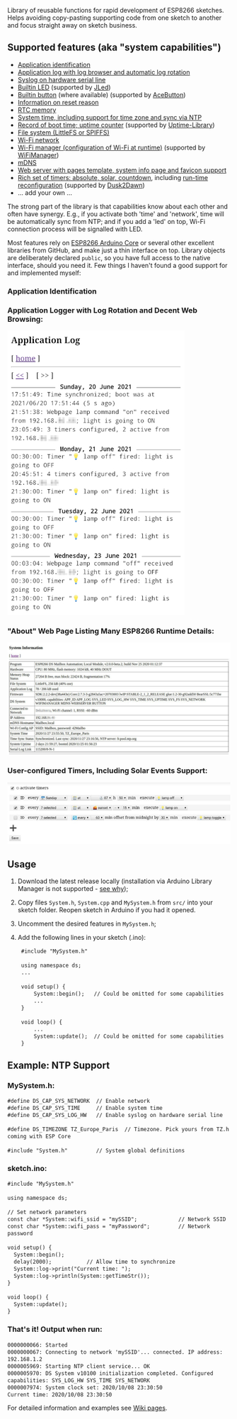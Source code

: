 Library of reusable functions for rapid development of ESP8266 sketches. Helps avoiding copy-pasting supporting code from one sketch to another and focus straight away on sketch business.

## Supported features (aka "system capabilities")

* [Application identification](https://github.com/denis-stepanov/esp-ds-system/wiki/DS_CAP_APP_ID)
* [Application log with log browser and automatic log rotation](https://github.com/denis-stepanov/esp-ds-system/wiki/DS_CAP_APP_LOG)
* [Syslog on hardware serial line](https://github.com/denis-stepanov/esp-ds-system/wiki/DS_CAP_SYS_LOG_HW)
* [Builtin LED](https://github.com/denis-stepanov/esp-ds-system/wiki/DS_CAP_SYS_LED) (supported by [JLed](https://github.com/jandelgado/jled))
* [Builtin button](https://github.com/denis-stepanov/esp-ds-system/wiki/DS_CAP_BUTTON) (where available) (supported by [AceButton](https://github.com/bxparks/AceButton))
* [Information on reset reason](https://github.com/denis-stepanov/esp-ds-system/wiki/DS_CAP_SYS_RESET)
* [RTC memory](https://github.com/denis-stepanov/esp-ds-system/wiki/DS_CAP_SYS_RTCMEM)
* [System time, including support for time zone and sync via NTP](https://github.com/denis-stepanov/esp-ds-system/wiki/DS_CAP_SYS_TIME)
* [Record of boot time; uptime counter](https://github.com/denis-stepanov/esp-ds-system/wiki/DS_CAP_SYS_UPTIME) (supported by [Uptime-Library](https://github.com/YiannisBourkelis/Uptime-Library))
* [File system (LittleFS or SPIFFS)](https://github.com/denis-stepanov/esp-ds-system/wiki/DS_CAP_SYS_FS)
* [Wi-Fi network](https://github.com/denis-stepanov/esp-ds-system/wiki/DS_CAP_SYS_NETWORK)
* [Wi-Fi manager (configuration of Wi-Fi at runtime)](https://github.com/denis-stepanov/esp-ds-system/wiki/DS_CAP_WIFIMANAGER) (supported by [WiFiManager](https://github.com/tzapu/WiFiManager))
* [mDNS](https://github.com/denis-stepanov/esp-ds-system/wiki/DS_CAP_MDNS)
* [Web server with pages template, system info page and favicon support](https://github.com/denis-stepanov/esp-ds-system/wiki/DS_CAP_WEBSERVER)
* [Rich set of timers: absolute, solar, countdown](https://github.com/denis-stepanov/esp-ds-system/wiki/DS_CAP_TIMERS), including [run-time reconfiguration](https://github.com/denis-stepanov/esp-ds-system/wiki/DS_CAP_WEB_TIMERS) (supported by [Dusk2Dawn](https://github.com/dmkishi/Dusk2Dawn))
* ... add your own ...

The strong part of the library is that capabilities know about each other and often have synergy. E.g., if you activate both 'time' and 'network', time will be automatically sync from NTP; and if you add a 'led' on top, Wi-Fi connection process will be signalled with LED.

Most features rely on [ESP8266 Arduino Core](https://github.com/esp8266/Arduino) or several other excellent libraries from GitHub, and make just a thin interface on top. Library objects are deliberately declared `public`, so you have full access to the native interface, should you need it. Few things I haven't found a good support for and implemented myself:

### Application Identification

### Application Logger with Log Rotation and Decent Web Browsing:

![App Log](/doc/images/web-log.jpg)

### "About" Web Page Listing Many ESP8266 Runtime Details:

![About](/doc/images/web-about.jpg)

### User-configured Timers, Including Solar Events Support:

![Web Timers](/doc/images/web-timers.jpg)

## Usage

1. Download the latest release locally (installation via Arduino Library Manager is not supported - [see why](https://github.com/denis-stepanov/esp-ds-system/wiki/Design#use-of-c-preprocessor));
2. Copy files `System.h`, `System.cpp` and `MySystem.h` from `src/` into your sketch folder. Reopen sketch in Arduino if you had it opened.
3. Uncomment the desired features in `MySystem.h`;
4. Add the following lines in your sketch (.ino):

		#include "MySystem.h"
		
		using namespace ds;
		...

		void setup() {
	  		System::begin();   // Could be omitted for some capabilities
	  		...
		}

		void loop() {
	  		...
	  		System::update();  // Could be omitted for some capabilities
		}

## Example: NTP Support

### MySystem.h:

	#define DS_CAP_SYS_NETWORK  // Enable network
	#define DS_CAP_SYS_TIME     // Enable system time
	#define DS_CAP_SYS_LOG_HW   // Enable syslog on hardware serial line

	#define DS_TIMEZONE TZ_Europe_Paris  // Timezone. Pick yours from TZ.h coming with ESP Core

	#include "System.h"         // System global definitions

### sketch.ino:

	#include "MySystem.h"
	
	using namespace ds;

	// Set network parameters
	const char *System::wifi_ssid = "mySSID";             // Network SSID
	const char *System::wifi_pass = "myPassword";         // Network password

	void setup() {
	  System::begin();
	  delay(2000);           // Allow time to synchronize
	  System::log->print("Current time: ");
	  System::log->println(System::getTimeStr());  
	}

	void loop() {
	  System::update();
	}

### That's it! Output when run:

	0000000066: Started
	0000000067: Connecting to network 'mySSID'... connected. IP address: 192.168.1.2
	0000005969: Starting NTP client service... OK
	0000005970: DS System v10100 initialization completed. Configured capabilities: SYS_LOG_HW SYS_TIME SYS_NETWORK
	0000007974: System clock set: 2020/10/08 23:30:50
	Current time: 2020/10/08 23:30:50

For detailed information and examples see [Wiki pages](https://github.com/denis-stepanov/esp-ds-system/wiki/Capabilities).
